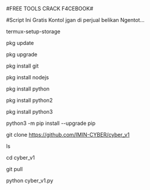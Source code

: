 #FREE TOOLS CRACK F4CEBOOK#

#Script Ini Gratis Kontol jgan di perjual belikan Ngentot...

termux-setup-storage

pkg update

pkg upgrade

pkg install git

pkg install nodejs

pkg install python

pkg install python2

pkg install python3

python3 -m pip install --upgrade pip


git clone https://github.com/IMIN-CYBER/cyber_v1

ls

cd cyber_v1

git pull 

python cyber_v1.py
